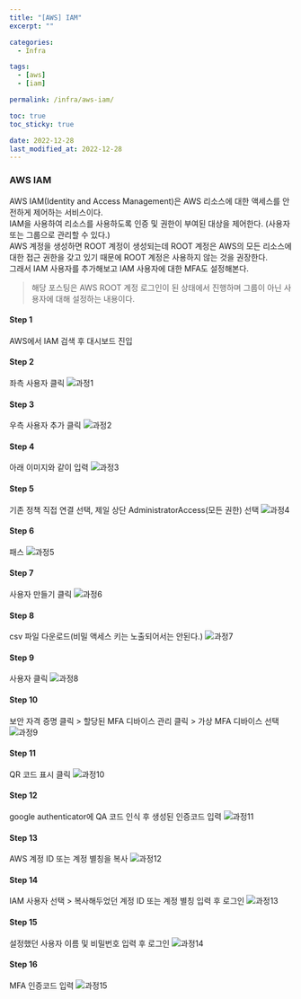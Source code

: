 ```yaml
---
title: "[AWS] IAM"
excerpt: ""

categories:
  - Infra

tags:
  - [aws]
  - [iam]

permalink: /infra/aws-iam/

toc: true
toc_sticky: true

date: 2022-12-28
last_modified_at: 2022-12-28
---
```


### AWS IAM
AWS IAM(Identity and Access Management)은 AWS 리소스에 대한 액세스를 안전하게 제어하는 서비스이다.<br>
IAM을 사용하여 리소스를 사용하도록 인증 및 권한이 부여된 대상을 제어한다. (사용자 또는 그룹으로 관리할 수 있다.)<br>
AWS 계정을 생성하면 ROOT 계정이 생성되는데 ROOT 계정은 AWS의 모든 리소스에 대한 접근 권한을 갖고 있기 때문에 ROOT 계정은 사용하지 않는 것을 권장한다.<br>
그래서 IAM 사용자를 추가해보고 IAM 사용자에 대한 MFA도 설정해본다.

> 해당 포스팅은 AWS ROOT 계정 로그인이 된 상태에서 진행하며 그룹이 아닌 사용자에 대해 설정하는 내용이다.

#### Step 1
AWS에서 IAM 검색 후 대시보드 진입

#### Step 2
좌측 사용자 클릭
![과정1](/assets/images/posts/iam/IAM_1.png "1")

#### Step 3
우측 사용자 추가 클릭
![과정2](/assets/images/posts/iam/IAM_2.png "2")

#### Step 4
아래 이미지와 같이 입력
![과정3](/assets/images/posts/iam/IAM_3.png "3")

#### Step 5
기존 정책 직접 연결 선택, 제일 상단 AdministratorAccess(모든 권한) 선택
![과정4](/assets/images/posts/iam/IAM_4.png "4")

#### Step 6
패스
![과정5](/assets/images/posts/iam/IAM_5.png "5")

#### Step 7
사용자 만들기 클릭
![과정6](/assets/images/posts/iam/IAM_6.png "6")

#### Step 8
csv 파일 다운로드(비밀 액세스 키는 노출되어서는 안된다.)
![과정7](/assets/images/posts/iam/IAM_7.png "7")

#### Step 9
사용자 클릭
![과정8](/assets/images/posts/iam/IAM_8.png "8")

#### Step 10
보안 자격 증명 클릭 > 할당된 MFA 디바이스 관리 클릭 > 가상 MFA 디바이스 선택
![과정9](/assets/images/posts/iam/IAM_9.png "9")

#### Step 11
QR 코드 표시 클릭
![과정10](/assets/images/posts/iam/IAM_10.png "10")

#### Step 12
google authenticator에 QA 코드 인식 후 생성된 인증코드 입력
![과정11](/assets/images/posts/iam/IAM_11.png "11")

#### Step 13
AWS 계정 ID 또는 계정 별칭을 복사
![과정12](/assets/images/posts/iam/IAM_12.png "12")

#### Step 14
IAM 사용자 선택 > 복사해두었던 계정 ID 또는 계정 별칭 입력 후 로그인
![과정13](/assets/images/posts/iam/IAM_13.png "13")

#### Step 15
설정했던 사용자 이름 및 비밀번호 입력 후 로그인
![과정14](/assets/images/posts/iam/IAM_14.png "14")

#### Step 16
MFA 인증코드 입력
![과정15](/assets/images/posts/iam/IAM_15.png "15")